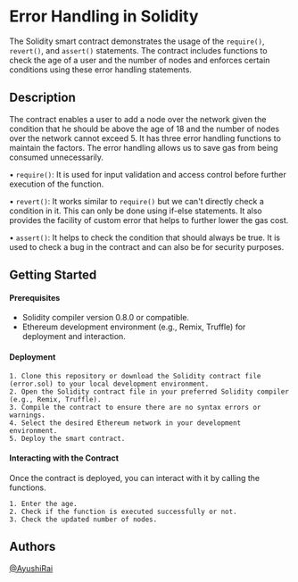 
# Error Handling in Solidity

The Solidity smart contract demonstrates the usage of the `require()`, `revert()`, and `assert()` statements. The contract includes functions to check the age of a user and the number of nodes and enforces certain conditions using these error handling statements.
## Description

The contract enables a user to add a node over the network given the condition that he should be above the age of 18 and the number of nodes over the network cannot exceed 5. It has three error handling functions to maintain the factors. The error handling allows us to save gas from being consumed unnecessarily.

• `require()`: It is used for input validation and access control before further execution of the function.

• `revert()`: It works similar to `require()` but we can't directly check a condition in it. This can only be done using if-else statements. It also provides the facility of custom error that helps to further lower the gas cost.

• `assert()`: It helps to check the condition that should always be true. It is used to check a bug in the contract and can also be for security purposes.
## Getting Started

#### Prerequisites
- Solidity compiler version 0.8.0 or compatible.
- Ethereum development environment (e.g., Remix, Truffle) for deployment and interaction.

#### Deployment
    1. Clone this repository or download the Solidity contract file (error.sol) to your local development environment.
    2. Open the Solidity contract file in your preferred Solidity compiler (e.g., Remix, Truffle).
    3. Compile the contract to ensure there are no syntax errors or warnings.
    4. Select the desired Ethereum network in your development environment.
    5. Deploy the smart contract.


#### Interacting with the Contract
Once the contract is deployed, you can interact with it by calling the functions.

    1. Enter the age. 
    2. Check if the function is executed successfully or not. 
    3. Check the updated number of nodes. 
## Authors
[@AyushiRai](https://github.com/st-bfly)

